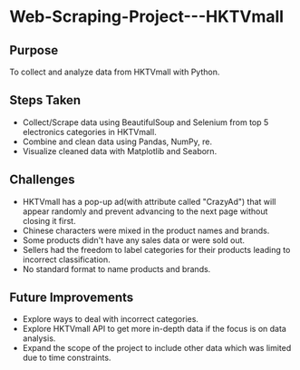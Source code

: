 # Web-Scraping-Project---HKTVmall

## Purpose
To collect and analyze data from HKTVmall with Python.


## Steps Taken
- Collect/Scrape data using BeautifulSoup and Selenium from top 5 electronics categories in HKTVmall.
- Combine and clean data using Pandas, NumPy, re.
- Visualize cleaned data with Matplotlib and Seaborn.


## Challenges
- HKTVmall has a pop-up ad(with attribute called "CrazyAd") that will appear randomly and prevent advancing to the next page without closing it first.
- Chinese characters were mixed in the product names and brands.
- Some products didn't have any sales data or were sold out.
- Sellers had the freedom to label categories for their products leading to incorrect classification.
- No standard format to name products and brands.


## Future Improvements
- Explore ways to deal with incorrect categories.
- Explore HKTVmall API to get more in-depth data if the focus is on data analysis.
- Expand the scope of the project to include other data which was limited due to time constraints.

